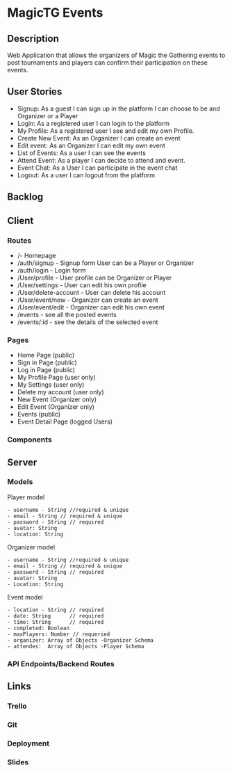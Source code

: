 # MagicTG Events



## Description
Web Application that allows the organizers of Magic the Gathering events to post tournaments and players can 
confirm their participation on these events. 


## User Stories
- Signup: As a guest I can sign up in the platform I can choose to be and Organizer or a Player
- Login: As a registered user I can login to the platform 
- My Profile: As a registered user I see and edit my own Profile.
- Create New Event: As an Organizer I can create an event 
- Edit event:  As an Organizer I can edit my own event 
- List of Events: As a user I can see the events 
- Attend Event: As a player I can decide to attend and event. 
- Event Chat: As a User I can participate in the event chat
- Logout: As a user I can logout from the platform 

## Backlog



## Client

### Routes

- /- Homepage
- /auth/signup - Signup form User can be a Player or Organizer
- /auth/login - Login form
- /User/profile - User profile can be Organizer or Player
- /User/settings - User can edit his own profile
- /User/delete-account -  User can delete his account
- /User/event/new - Organizer can create an event
- /User/event/edit - Organizer can edit his own event
- /events - see all the posted events
- /events/:id - see the details of the selected event


### Pages

- Home Page     (public)
- Sign in Page  (public)
- Log in Page   (public)
- My Profile Page   (user only)
- My Settings       (user only)
- Delete my account (user only)
- New Event     (Organizer only)
- Edit Event    (Organizer only)
- Events        (public)
- Event Detail Page (logged Users)


### Components

## Server

### Models

Player model

```
- username - String //required & unique
- email - String // required & unique
- password - String // required
- avatar: String
- location: String

```

Organizer model

```
- username - String //required & unique
- email - String // required & unique
- password - String // required
- avatar: String
- Location: String
```

Event model

```
- location - String // required
- date: String      // required
- time: String      // required
- completed: Boolean 
- maxPlayers: Number // requeried
- organizer: Array of Objects -Organizer Schema
- attendes:  Array of Objects -Player Schema
```


### API Endpoints/Backend Routes

## Links

### Trello

### Git

### Deployment


### Slides


